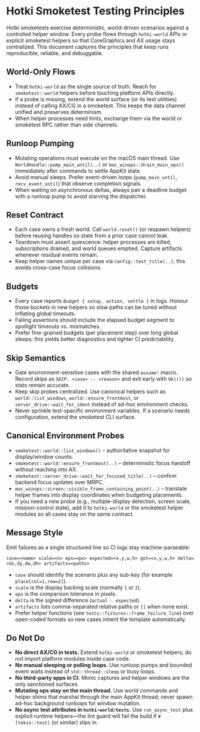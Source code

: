 # Hotki Smoketest Testing Principles

Hotki smoketests exercise deterministic, world-driven scenarios against a controlled helper window.
Every probe flows through `hotki-world` APIs or explicit smoketest helpers so that CoreGraphics and AX
usage stays centralized. This document captures the principles that keep runs reproducible, reliable,
and debuggable.

## World-Only Flows
- Treat `hotki-world` as the single source of truth. Reach for `smoketest::world` helpers before
  touching platform APIs directly.
- If a probe is missing, extend the world surface (or its test utilities) instead of calling AX/CG in
  a smoketest. This keeps the data channel unified and preserves determinism.
- When helper processes need hints, exchange them via the world or smoketest RPC rather than side
  channels.

## Runloop Pumping
- Mutating operations must execute on the macOS main thread. Use
  `WorldHandle::pump_main_until(..)` or `mac_winops::drain_main_ops()` immediately after commands to
  settle AppKit state.
- Avoid manual sleeps. Prefer event-driven loops (`pump_main_until`, `recv_event_until`) that observe
  completion signals.
- When waiting on asynchronous deltas, always pair a deadline budget with a runloop pump to avoid
  starving the dispatcher.

## Reset Contract
- Each case owns a fresh world. Call `world.reset()` (or respawn helpers) before reusing handles so
  state from a prior case cannot leak.
- Teardown must assert quiescence: helper processes are killed, subscriptions drained, and world
  queues emptied. Capture artifacts whenever residual events remain.
- Keep helper names unique per case via `config::test_title(..)`; this avoids cross-case focus
  collisions.

## Budgets
- Every case reports `Budget { setup, action, settle }` in logs. Honour those buckets in new helpers
  so slow paths can be tuned without inflating global timeouts.
- Failing assertions should include the elapsed budget segment to spotlight timeouts vs. mismatches.
- Prefer fine-grained budgets (per placement step) over long global sleeps; this yields better
  diagnostics and tighter CI predictability.

## Skip Semantics
- Gate environment-sensitive cases with the shared `assume!` macro. Record skips as
  `SKIP: <case> -- <reason>` and exit early with `Ok(())` so stats remain accurate.
- Keep skip probes centralized. Use canonical helpers such as `world::list_windows`,
  `world::ensure_frontmost`, or `server_drive::wait_for_ident` instead of ad-hoc environment checks.
- Never sprinkle test-specific environment variables. If a scenario needs configuration, extend the
  smoketest CLI surface.

## Canonical Environment Probes
- `smoketest::world::list_windows()` – authoritative snapshot for display/window counts.
- `smoketest::world::ensure_frontmost(..)` – deterministic focus handoff without reaching into AX.
- `smoketest::server_drive::wait_for_focused_title(..)` – confirm backend focus updates over MRPC.
- `mac_winops::screen::visible_frame_containing_point(..)` – translate helper frames into display
  coordinates when budgeting placements.
- If you need a new probe (e.g., multiple-display detection, screen scale, mission-control state),
  add it to `hotki-world` or the smoketest helper modules so all cases stay on the same contract.

## Message Style
Emit failures as a single structured line so CI logs stay machine-parseable:

```
case=<name> scale=<n> eps=<px> expected=<x,y,w,h> got=<x,y,w,h> delta=<dx,dy,dw,dh> artifacts=<paths>
```

- `case` should identify the scenario plus any sub-key (for example `place[col=1,row=2]`).
- `scale` is the display backing scale (normally `1` or `2`).
- `eps` is the comparison tolerance in pixels.
- `delta` is the signed difference (`actual - expected`).
- `artifacts` lists comma-separated relative paths or `[]` when none exist.
- Prefer helper functions (see `tests::fixtures::frame_failure_line`) over open-coded formats so new
  cases inherit the template automatically.

## Do Not Do
- **No direct AX/CG in tests.** Extend `hotki-world` or smoketest helpers; do not import platform
  modules inside case code.
- **No manual sleeping or polling loops.** Use runloop pumps and bounded event waits instead of
  `std::thread::sleep` or busy loops.
- **No third-party apps in CI.** Mimic captures and helper windows are the only sanctioned surfaces.
- **Mutating ops stay on the main thread.** Use world commands and helper shims that marshal through
  the main AppKit thread; never spawn ad-hoc background runloops for window mutation.
- **No async test attributes in `hotki-world/tests`.** Use `run_async_test` plus explicit runtime
  helpers—the lint guard will fail the build if `#[tokio::test]` (or similar) slips in.

